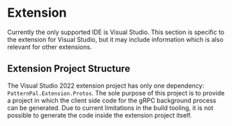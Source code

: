 # Extension

Currently the only supported IDE is Visual Studio. This section is specific to the extension for
Visual Studio, but it may include information which is also relevant for other extensions.

## Extension Project Structure

The Visual Studio 2022 extension project has only one dependency: `PatternPal.Extension.Protos`. The
sole purpose of this project is to provide a project in which the client side code for the gRPC
background process can be generated. Due to current limitations in the build tooling, it is not
possible to generate the code inside the extension project itself.

